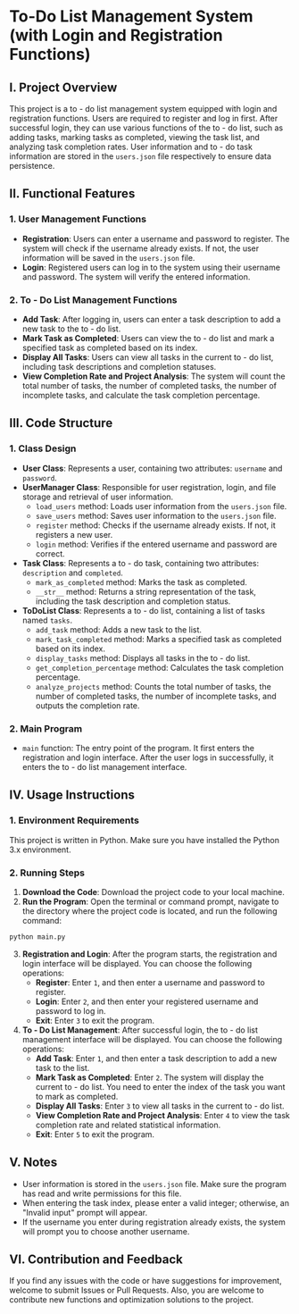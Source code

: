 # To-Do List Management System (with Login and Registration Functions)

## I. Project Overview
This project is a to - do list management system equipped with login and registration functions. Users are required to register and log in first. After successful login, they can use various functions of the to - do list, such as adding tasks, marking tasks as completed, viewing the task list, and analyzing task completion rates. User information and to - do task information are stored in the `users.json` file respectively to ensure data persistence.

## II. Functional Features

### 1. User Management Functions
- **Registration**: Users can enter a username and password to register. The system will check if the username already exists. If not, the user information will be saved in the `users.json` file.
- **Login**: Registered users can log in to the system using their username and password. The system will verify the entered information.

### 2. To - Do List Management Functions
- **Add Task**: After logging in, users can enter a task description to add a new task to the to - do list.
- **Mark Task as Completed**: Users can view the to - do list and mark a specified task as completed based on its index.
- **Display All Tasks**: Users can view all tasks in the current to - do list, including task descriptions and completion statuses.
- **View Completion Rate and Project Analysis**: The system will count the total number of tasks, the number of completed tasks, the number of incomplete tasks, and calculate the task completion percentage.

## III. Code Structure

### 1. Class Design
- **User Class**: Represents a user, containing two attributes: `username` and `password`.
- **UserManager Class**: Responsible for user registration, login, and file storage and retrieval of user information.
    - `load_users` method: Loads user information from the `users.json` file.
    - `save_users` method: Saves user information to the `users.json` file.
    - `register` method: Checks if the username already exists. If not, it registers a new user.
    - `login` method: Verifies if the entered username and password are correct.
- **Task Class**: Represents a to - do task, containing two attributes: `description` and `completed`.
    - `mark_as_completed` method: Marks the task as completed.
    - `__str__` method: Returns a string representation of the task, including the task description and completion status.
- **ToDoList Class**: Represents a to - do list, containing a list of tasks named `tasks`.
    - `add_task` method: Adds a new task to the list.
    - `mark_task_completed` method: Marks a specified task as completed based on its index.
    - `display_tasks` method: Displays all tasks in the to - do list.
    - `get_completion_percentage` method: Calculates the task completion percentage.
    - `analyze_projects` method: Counts the total number of tasks, the number of completed tasks, the number of incomplete tasks, and outputs the completion rate.

### 2. Main Program
- `main` function: The entry point of the program. It first enters the registration and login interface. After the user logs in successfully, it enters the to - do list management interface.

## IV. Usage Instructions

### 1. Environment Requirements
This project is written in Python. Make sure you have installed the Python 3.x environment.

### 2. Running Steps
1. **Download the Code**: Download the project code to your local machine.
2. **Run the Program**: Open the terminal or command prompt, navigate to the directory where the project code is located, and run the following command:
```bash
python main.py
```
3. **Registration and Login**: After the program starts, the registration and login interface will be displayed. You can choose the following operations:
    - **Register**: Enter `1`, and then enter a username and password to register.
    - **Login**: Enter `2`, and then enter your registered username and password to log in.
    - **Exit**: Enter `3` to exit the program.
4. **To - Do List Management**: After successful login, the to - do list management interface will be displayed. You can choose the following operations:
    - **Add Task**: Enter `1`, and then enter a task description to add a new task to the list.
    - **Mark Task as Completed**: Enter `2`. The system will display the current to - do list. You need to enter the index of the task you want to mark as completed.
    - **Display All Tasks**: Enter `3` to view all tasks in the current to - do list.
    - **View Completion Rate and Project Analysis**: Enter `4` to view the task completion rate and related statistical information.
    - **Exit**: Enter `5` to exit the program.

## V. Notes
- User information is stored in the `users.json` file. Make sure the program has read and write permissions for this file.
- When entering the task index, please enter a valid integer; otherwise, an "Invalid input" prompt will appear.
- If the username you enter during registration already exists, the system will prompt you to choose another username.

## VI. Contribution and Feedback
If you find any issues with the code or have suggestions for improvement, welcome to submit Issues or Pull Requests. Also, you are welcome to contribute new functions and optimization solutions to the project. 